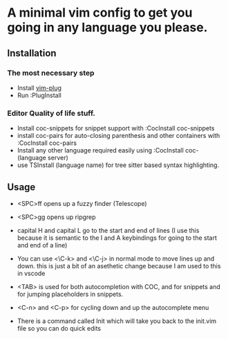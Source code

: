 # A minimal vim config to get you going in any language you please.

## Installation

### The most necessary step

* Install [vim-plug](https://github.com/junegunn/vim-plug)
* Run :PlugInstall


### Editor Quality of life stuff.
* Install coc-snippets for snippet support with :CocInstall coc-snippets
* install coc-pairs for auto-closing parenthesis and other containers with
:CocInstall coc-pairs
* Install any other language required easily using :CocInstall
 coc-(language server) 
* use TSInstall (language name) for tree sitter based syntax highlighting.

## Usage

* \<SPC\>ff opens up a fuzzy finder (Telescope)
* \<SPC\>gg opens up ripgrep
* capital H and capital L go to the start and end of lines (I use this
because it is semantic to the I and A keybindings for going to the start
and end of a line)
* You can use <\C-k\> and <\C-j\> in normal mode to move lines up and down.
this is just a bit of an asethetic change because I am used to this in
vscode
* \<TAB\> is used for both autocompletion with COC, and for snippets and for
jumping placeholders in snippets.
* \<C-n\> and \<C-p\> for cycling down and up the autocomplete menu

* There is a command called Init which will take you back to the init.vim
file so you can do quick edits



